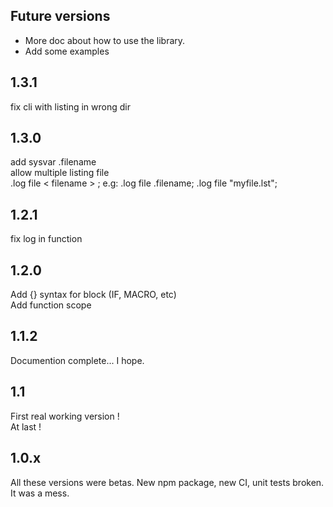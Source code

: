 
## Future versions
- More doc about how to use the library.
- Add some examples

## 1.3.1
fix cli with listing in wrong dir

## 1.3.0
add sysvar .filename  
allow multiple listing file  
.log file < filename > ; e.g: .log file .filename; .log file "myfile.lst";

## 1.2.1
fix log in function

## 1.2.0
Add {} syntax for block (IF, MACRO, etc)  
Add function scope

## 1.1.2
Documention complete... I hope.  

## 1.1
First real working version !  
At last !

## 1.0.x
All these versions were betas. New npm package, new CI, unit tests broken.  
It was a mess.
